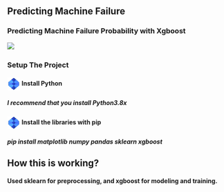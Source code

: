 <h2> Predicting Machine Failure </h2>
<h3> Predicting Machine Failure Probability with Xgboost </h3>
<img src="https://i.imgur.com/qHAcfhX.gif">
<h3> Setup The Project </h3>
<h4><img align="center" src="https://raw.githubusercontent.com/efecanxrd/efecanxrd/main/images/xe.gif" width="30"> Install Python <h4>
<h5>I recommend that you install Python3.8x </h5>
<h4><img align="center" src="https://raw.githubusercontent.com/efecanxrd/efecanxrd/main/images/xe.gif" width="30"> Install the libraries with pip </h4>
 <h5>pip install matplotlib numpy pandas sklearn xgboost </h5>
<h2> How this is working? </h2>
  <h4>Used sklearn for preprocessing, and xgboost for modeling and training. </h4>
